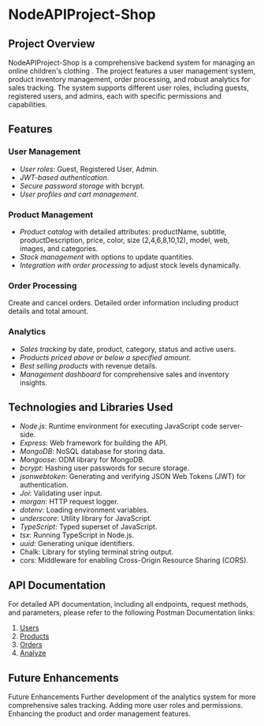 # NodeAPIProject-Shop

## Project Overview

NodeAPIProject-Shop is a comprehensive backend system for managing an online children's clothing . The project features a user management system, product inventory management, order processing, and robust analytics for sales tracking. The system supports different user roles, including guests, registered users, and admins, each with specific permissions and capabilities.

## Features

### User Management

- *User roles*: Guest, Registered User, Admin.
- *JWT-based authentication*.
- *Secure password storage* with bcrypt.
- *User profiles and cart management*.

### Product Management

- *Product catalog* with detailed attributes: productName, subtitle, productDescription, price, color, size (2,4,6,8,10,12), model, web, images, and categories.
- *Stock management* with options to update quantities.
- *Integration with order processing* to adjust stock levels dynamically.

### Order Processing

Create and cancel orders. Detailed order information including product details and total amount.


### Analytics

- *Sales tracking* by date, product, category, status and active users.
- *Products priced above or below a specified amount*.
- *Best selling products* with revenue details.
- *Management dashboard* for comprehensive sales and inventory insights.


## Technologies and Libraries Used

- *Node.js*: Runtime environment for executing JavaScript code server-side.
- *Express*: Web framework for building the API.
- *MongoDB*: NoSQL database for storing data.
- *Mongoose*: ODM library for MongoDB.
- *bcrypt*: Hashing user passwords for secure storage.
- *jsonwebtoken*: Generating and verifying JSON Web Tokens (JWT) for authentication.
- *Joi*: Validating user input.
- *morgan*: HTTP request logger.
- *dotenv*: Loading environment variables.
- *underscore*: Utility library for JavaScript.
- *TypeScript*: Typed superset of JavaScript.
- *tsx*: Running TypeScript in Node.js.
- *uuid*: Generating unique identifiers.
- Chalk: Library for styling terminal string output.
- cors: Middleware for enabling Cross-Origin Resource Sharing (CORS).

## API Documentation

For detailed API documentation, including all endpoints, request methods, and parameters, please refer to the following Postman Documentation links:

1. [Users](https://documenter.getpostman.com/view/34978047/2sA3QmCu1H)
2. [Products](https://documenter.getpostman.com/view/34978047/2sA3dxCAwJ)
3. [Orders](https://documenter.getpostman.com/view/34978047/2sA3dxCAwE)
4. [Analyze](https://documenter.getpostman.com/view/34978047/2sA3dxCArr)


## Future Enhancements

Future Enhancements Further development of the analytics system for more comprehensive sales tracking. Adding more user roles and permissions. Enhancing the product and order management features.
